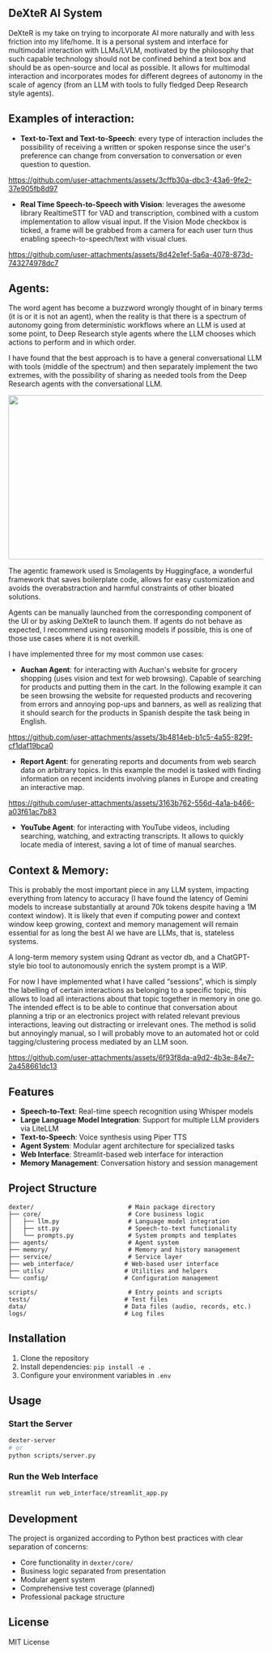 ## DeXteR AI System

DeXteR is my take on trying to incorporate AI more naturally and with less friction into my life/home. It is a personal system and interface for multimodal interaction with LLMs/LVLM, motivated by the philosophy that such capable technology should not be confined behind a text box and should be as open-source and local as possible. It allows for multimodal interaction and incorporates modes for different degrees of autonomy in the scale of agency (from an LLM with tools to fully fledged Deep Research style agents).

## Examples of interaction:

- **Text-to-Text and Text-to-Speech**: every type of interaction includes the possibility of receiving a written or spoken response since the user's preference can change from conversation to conversation or even question to question. 

https://github.com/user-attachments/assets/3cffb30a-dbc3-43a6-9fe2-37e905fb8d97



- **Real Time Speech-to-Speech with Vision**: leverages the awesome library RealtimeSTT for VAD and transcription, combined with a custom implementation to allow visual input. If the Vision Mode checkbox is ticked, a frame will be grabbed from a camera for each user turn thus enabling speech-to-speech/text with visual clues.


https://github.com/user-attachments/assets/8d42e1ef-5a6a-4078-873d-743274978dc7


## Agents:

 The word agent has become a buzzword wrongly thought of in binary terms (it is or it is not an agent), when the reality is that there is a spectrum of autonomy going from deterministic workflows where an LLM is used at some point, to Deep Research style agents where the LLM chooses which actions to perform and in which order. 

I have found that the best approach is to have a general conversational LLM with tools (middle of the spectrum) and then separately implement the two extremes, with the possibility of sharing as needed tools from the Deep Research agents with the conversational LLM. 

<div align="center">
  <img width="536" height="324" src="https://github.com/user-attachments/assets/1e929afa-f1d7-4472-8388-d95d358a99f5" />
</div>


The agentic framework used is Smolagents by Huggingface, a wonderful framework that saves boilerplate code, allows for easy customization and avoids the overabstraction and harmful constraints of other bloated solutions.

Agents can be manually launched from the corresponding component of the UI or by asking DeXteR to launch them. If agents do not behave as expected, I recommend using reasoning models if possible, this is one of those use cases where it is not overkill.

I have implemented three for my most common use cases: 

- **Auchan Agent**: for interacting with Auchan's website for grocery shopping (uses vision and text for web browsing). Capable of searching for products and putting them in the cart. In the following example it can be seen browsing the website for requested products and recovering from errors and annoying pop-ups and banners, as well as realizing that it should search for the products in Spanish despite the task being in English.


https://github.com/user-attachments/assets/3b4814eb-b1c5-4a55-829f-cf1daf19bca0



- **Report Agent**: for generating reports and documents from web search data on arbitrary topics. In this example the model is tasked with finding information on recent incidents involving planes in Europe and creating an interactive map.


https://github.com/user-attachments/assets/3163b762-556d-4a1a-b466-a03f61ac7b83


- **YouTube Agent**: for interacting with YouTube videos, including searching, watching, and extracting transcripts. It allows to quickly locate media of interest, saving a lot of time of manual searches.


## Context & Memory:

This is probably the most important piece in any LLM system, impacting everything from latency to accuracy (I have found the latency of Gemini models to increase substantially at around 70k tokens despite having a 1M context window). It is likely that even if computing power and context window keep growing, context and memory management will remain essential for as long the best AI we have are LLMs, that is, stateless systems. 

A long-term memory system using Qdrant as vector db, and a ChatGPT-style bio tool to autonomously enrich the system prompt is a WIP. 

For now I have implemented what I have called “sessions”, which is simply the labelling of certain interactions as belonging to a specific topic, this allows to load all interactions about that topic together in memory in one go. The intended effect is to be able to continue that conversation about planning a trip or an electronics project with related relevant previous interactions, leaving out distracting or irrelevant ones. The method is solid but annoyingly manual, so I will probably move to an automated hot or cold tagging/clustering process mediated by an LLM soon.


https://github.com/user-attachments/assets/6f93f8da-a9d2-4b3e-84e7-2a458661dc13



## Features

- **Speech-to-Text**: Real-time speech recognition using Whisper models
- **Large Language Model Integration**: Support for multiple LLM providers via LiteLLM
- **Text-to-Speech**: Voice synthesis using Piper TTS
- **Agent System**: Modular agent architecture for specialized tasks
- **Web Interface**: Streamlit-based web interface for interaction
- **Memory Management**: Conversation history and session management

## Project Structure

```
dexter/                          # Main package directory
├── core/                        # Core business logic
│   ├── llm.py                   # Language model integration
│   ├── stt.py                   # Speech-to-text functionality
│   └── prompts.py               # System prompts and templates
├── agents/                      # Agent system
├── memory/                      # Memory and history management
├── service/                     # Service layer
├── web_interface/              # Web-based user interface
├── utils/                      # Utilities and helpers
└── config/                     # Configuration management

scripts/                         # Entry points and scripts
tests/                          # Test files
data/                           # Data files (audio, records, etc.)
logs/                           # Log files
```

## Installation

1. Clone the repository
2. Install dependencies: `pip install -e .`
3. Configure your environment variables in `.env`

## Usage

### Start the Server
```bash
dexter-server
# or
python scripts/server.py
```

### Run the Web Interface
```bash
streamlit run web_interface/streamlit_app.py
```

## Development

The project is organized according to Python best practices with clear separation of concerns:

- Core functionality in `dexter/core/`
- Business logic separated from presentation
- Modular agent system
- Comprehensive test coverage (planned)
- Professional package structure

## License

MIT License
